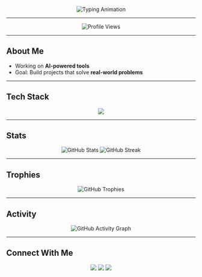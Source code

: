 <!-- Typing Animation Header -->
<p align="center">
  <img src="https://readme-typing-svg.herokuapp.com?font=Fira+Code&size=28&duration=3000&pause=1000&color=70A5FD&center=true&vCenter=true&width=600&lines=Amirabbas;" alt="Typing Animation" />
</p>

---

<!-- Profile Views & Badges -->
<p align="center">
  <img src="https://komarev.com/ghpvc/?username=amirabbas-gash&label=Profile%20Views&color=70A5FD&style=flat-square" alt="Profile Views" />
</p>

---

##  About Me
- Working on **AI-powered tools**
-  Goal: Build projects that solve **real-world problems**

---

## Tech Stack
<p align="center">
  <img src="https://skillicons.dev/icons?i=python,pytorch,tensorflow,js,html,css,fastapi,streamlit,docker,mongodb,mysql,git" />
</p>

---

## Stats
<p align="center">
  <img src="https://github-readme-stats.vercel.app/api?username=amirabbas-gash&show_icons=true&theme=tokyonight&hide_border=true" alt="GitHub Stats" />
  <img src="https://github-readme-streak-stats.herokuapp.com/?user=amirabbas-gash&theme=tokyonight&hide_border=true" alt="GitHub Streak" />
</p>

---

## Trophies
<p align="center">
  <img src="https://github-profile-trophy.vercel.app/?username=amirabbas-gash&theme=tokyonight&no-frame=true&margin-w=5&row=1&column=7" alt="GitHub Trophies" />
</p>

---

##  Activity
<p align="center">
  <img src="https://github-readme-activity-graph.vercel.app/graph?username=amirabbas-gash&theme=tokyo-night&hide_border=true&area=true" alt="GitHub Activity Graph" />
</p>


---

## Connect With Me
<p align="center">
  <a href="https://linkedin.com/in/amirabbas-g-3a8591197/"><img src="https://img.shields.io/badge/LinkedIn-0A66C2?style=for-the-badge&logo=linkedin&logoColor=white"/></a>
  <a href="mailto:amirabbasgashtil@gmail.com"><img src="https://img.shields.io/badge/Email-D14836?style=for-the-badge&logo=gmail&logoColor=white"/></a>
  <a href="https://github.com/amirabbas-gash"><img src="https://img.shields.io/badge/GitHub-000?style=for-the-badge&logo=github&logoColor=white"/></a>
</p>
